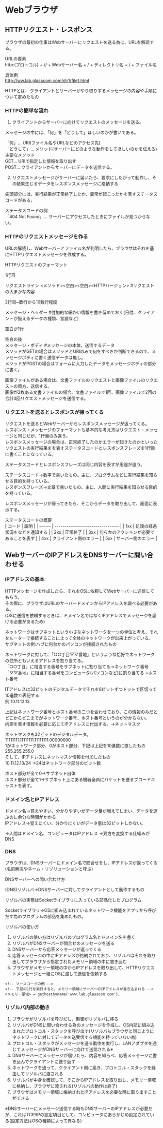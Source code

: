 # Webブラウザ

## HTTPリクエスト・レスポンス

ブラウザの最初の仕事はWebサーバーにリクエストを送る為に、URLを解読する。<br>

URLの要素<br>
http:(プロトコル) + // + Webサーバー名 + / + ディレクトリ名 + / + ファイル名<br> 

具体例<br>
http://ww.lab.glasscom.com/dir1/file1.html<br>

HTTPとは... クライアントとサーバーがやり取りするメッセージの内容や手順について定めたもの<br>

### HTTPの簡単な流れ

1. クライアントからサーバーに向けてリクエストのメッセージを送る。

メッセージの中には、「何」を「どうして」ほしいのかが書いてある。<br>

「何」... URI(ファイル名やURLなどのアクセス先)<br>
「どうして」... メソッド(サーバーにどのような動作をしてほしいのかを伝える)<br>
主要なメソッド<br>
GET... URIで指定した情報を取り出す<br>
POST... クライアントからサーバーにデータを送信する。<br>

2. リクエストメッセージがサーバーに届いたら、要求にしたがって動作し、その結果生じるデータをレスポンスメッセージに格納する

先頭部分には、実行結果が正常終了したか、異常が起こったかを表すステータスコードがある。<br>

ステータスコードの例<br>
「404 Not Found」... サーバーにアクセスしたときにファイルが見つからない。

### HTTPのリクエストメッセージを作る

URLの解読し、Webサーバーとファイル名が判明したら、ブラウザはそれを基にHTTPリクエストメッセージを作成する。

HTTPリクエストのフォーマット<br>

1行目<br>

リクエストライン  <メソッド><空白><URI><空白><HTTPバージョン> #リクエストの大まかな内容<br>

2行目~数行から10数行程度<br> 

メッセージ・ヘッダー   #付加的な細かい情報を書き留めておく(日付、クライアントが扱えるデータの種類、言語など)<br>

空白が1行<br>

空白の後<br>
メッセージ・ボディ #メッセージの本体、送信するデータ<br>
メソッドがGETの場合はメソッドとURIのみで何をすべきか判断できるので、メッセージボディに書く送信データは無し。<br>
メソッドがPOSTの場合はフォームに入力したデータをメッセージボディの部分に書く。<br>

画像ファイルがある場合は、文書ファイルのリクエストと画像ファイルのリクエストの両方、送信する。<br>
画像が2枚ある文書ファイルの場合、文書ファイルで1回、画像ファイルで2回の合計3回リクエストメッセージを送信する。

### リクエストを送るとレスポンスが帰ってくる

リクエストを送るとWebサーバーからレスポンスメッセージが返ってくる。<br>
レスポンス・メッセージのフォーマットも基本的な考え方はリクエスト・メッセージと同じだが、1行目のみ違う。<br>
レスポンスメッセージの場合は、正常終了したのかエラーが起きたのかといったリクエストの実行結果をを表すステータスコードとレスポンスフレーズを1行目に書くことになっている。<br>

ステータスコードとレスポンスフレーズは同じ内容を表すが用途が違う。<br>

ステータスコード→数字で書いたもの。主に、プログラムなどに実行結果を知らせる目的を持っている。<br>
レスポンスフレーズ→文章で書いたもの。主に、人間に実行結果を知らせる目的を持っている。<br>

レスポンスメッセージが帰ってきたら、そこからデータを取り出して、画面に表示する。<br>

ステータスコードの概要<br>
| コード | 説明                              |
| ------ | --------------------------------- |
| 1xx    | 処理の経過状況をなどを通知する      |
| 2xx    | 正常終了                          |
| 3xx    | 何らかのアクションが必要であることを表す |
| 4xx    | クライアント側のエラー              |
| 5xx    | サーバー側のエラー                  |


## WebサーバーのIPアドレスをDNSサーバーに問い合わせる

### IPアドレスの基本

HTTPメッセージを作成したら、それをOSに依頼してWebサーバーに送信してもらう。<br>
その際に、ブラウザはURLのサーバードメインからIPアドレスを調べる必要がある。<br>
(OSに送信を依頼するときは、ドメイン名ではなくIPアドレスでメッセージを届ける必要があるため)<br>

ネットワークはサブネットという小さなネットワークを一つの単位と考え、それをルーターで接続することによって全体のネットワークが出来上がっている。<br>
サブネットの例:ハブに何台かのパソコンが接続されたもの<br>

ネットワークに対して、「○○丁目▽▽番地」というような恰好でネットワークの住所ともいえるアドレスを割り当てる。<br>
「○○丁目」に相当する番号をサブネットに割り当てる→ネットワーク番号<br>
「▽▽番地」に相当する番号をコンピュータ(パソコンなど)に割り当てる→ホスト番号<br>

ITアドレスは32ビットのデジタルデータでそれを8ビットずつドットで区切って10進数で表記する<br>
例:10.11.12.13

上記はネットワーク番号とホスト番号の二つを合わせており、この情報のみだとどこからどこまでがネットワーク番号、ホスト番号というのが分からない。<br>
内訳を表す情報を必要に応じてIPアドレスに付加する。→ネットマスク<br>

ネットマスクも32ビットのデジタルデータ。<br>
11111111.11111111.11111111.00000000<br>
1がネットワーク部分、0がホスト部分、下記は上記を10進数に直したもの<br>
255.255.255.0<br>
そして、IPアドレスにネットマスク情報を付加したもの<br>
10.11.12.13/24 →24はネットワーク部分のビット数<br>

ホスト部分が全て0→サブネット自体<br>
ホスト部分が全て1→サブネット上にある機器全員にパケットを送るブロードキャストを表す。

### ドメイン名とIPアドレス

ドメイン名→覚えやすい、分かりやすいがデータ量が増えてしまい、データを運ぶのに余分な時間がかかる<br>
IPアドレス→覚えにくい、分かりにくいがデータ量は32ビットしかない。<br>

→人間はドメイン名、コンピュータはIPアドレス
→双方を変換する仕組みがDNS

### DNS

ブラウザは、DNSサーバーにドメイン名で問合せをし、IPアドレスが返ってくる(名前解決やネーム・リゾリューションと呼ぶ)

DNSサーバーへの問い合わせ方<br>

(DNS)リゾルバ→DNSサーバーに対してクライアントとして動作するもの

リゾルバの実態はSocketライブラリに入っている部品化したプログラム<br>

Socketライブラリ→OSに組み込まれているネットワーク機能をアプリから呼びだす為のプログラムの部品を集めたもの。<br>

リゾルバの使い方
1. リゾルバの使い方はリゾルバのプログラム名とドメイン名を書く<br>
2. リゾルバがDNSサーバーが問合せのメッセージを送る
3. DNSサーバーから応答メッセージが返ってくる
4. 応答メッセージの中にIPアドレスが格納されており、リゾルバはそれを取り出してブラウザから指定されたメモリー領域の中に書き込む
5. ブラウザがメモリー領域の中からIPアドレスを取り出して、HTTPリクエストメッセージと一緒にOSに渡して送信を依頼する

```
<!-- ソースコードの例 -->
<!-- 下記の1行を実行すると、メモリー領域にサーバーのIPアドレスが書き込まれる -->
<メモリー領域> = gethostbyname('www.lab.glasscom.com');
```

### リゾルバ内部の動き

1. ブラウザがリゾルバを呼びだし、制御がリゾルバに移る
2. リゾルバがDNSに問い合わせる為のメッセージを作成し、OS内部に組み込まれたプロトコル・スタックを呼び出す(リゾルバもブラウザと同じようにネットワークに対してデータを送受信する機能を持っていない為)
3. プロトコル・スタックがメッセージを送る動作を実行し、LANアダプタを通じてメッセージがDNSサーバーに向けて送信される※
4. DNSサーバーにメッセージが届いたら、内容を知らべ、応答メッセージに書き込んでクライアントに送り返す
5. ネットワークを通って、クライアント側に届き、プロトコル・スタックを経由してリゾルバに渡される
6. リゾルバが中身を確認して、そこからIPアドレスを取り出し、メモリー領域に格納し、ブラウザに渡される(リゾルバの動作は終了)
7. ブラウザはメモリー領域に格納されたIPアドレスを必要な時に取り出すことができる

※DNSサーバーにメッセージ送信する時もDNSサーバーのIPアドレスが必要だが、これはTCP/IPの設定項目として、コンピュータにあらかじめ設定されている(設定方法はOSの種類によって異なる)





